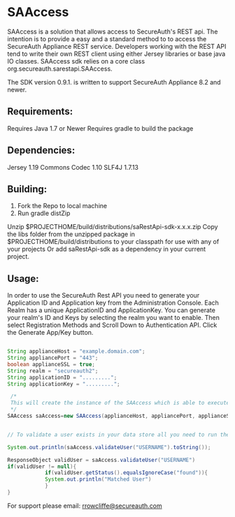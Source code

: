 SAAccess
===========

SAAccess is a solution that allows access to SecureAuth's REST api. The intention
is to provide a easy and a standard method to to access the SecureAuth Appliance REST
service. Developers working with the REST API tend to write their own REST
client using either Jersey libraries or base java IO classes. SAAccess sdk
relies on a core class org.secureauth.sarestapi.SAAccess.

The SDK version 0.9.1. is written to support SecureAuth Appliance 8.2 and newer.

Requirements:
------------
Requires Java 1.7 or Newer
Requires gradle to build the package

Dependencies:
------------
Jersey 1.19
Commons Codec 1.10
SLF4J 1.7.13

Building:
--------
1. Fork the Repo to local machine
2. Run gradle distZip

Unzip $PROJECTHOME/build/distributions/saRestApi-sdk-x.x.x.zip
Copy the libs folder from the unzipped package in $PROJECTHOME/build/distributions to your classpath for use with any of your projects
Or add saRestApi-sdk as a dependency in your current project.

Usage:
-----

In order to use the SecureAuth Rest API you need to generate your Application ID and Application key from the Administration Console.
Each Realm has a unique ApplicationID and ApplicationKey. You can generate your realm's ID and Keys by selecting the realm you want to enable.
Then select Registration Methods and Scroll Down to Authentication API. Click the Generate App/Key button.

```java

String applianceHost = "example.domain.com";
String appliancePort = "443";
boolean applianceSSL = true;
String realm = "secureauth2";
String applicationID = ".........";
String applicationKey = ".........";

 /*
 This will create the instance of the SAAccess which is able to execute REST calls.
 */
SAAccess saAccess=new SAAccess(applianceHost, appliancePort, applianceSSL, realm, applicationID, applicationKey);


// To validate a user exists in your data store all you need to run the following.

System.out.println(saAccess.validateUser("USERNAME").toString());

ResponseObject validUser = saAccess.validateUser("USERNAME")
if(validUser != null){
            if(validUser.getStatus().equalsIgnoreCase("found")){
            System.out.println("Matched User")
            }
}

```


For support please email: rrowcliffe@secureauth.com